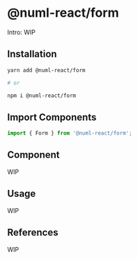 # @numl-react/form

Intro: WIP

## Installation

```sh
yarn add @numl-react/form

# or

npm i @numl-react/form
```

## Import Components

```jsx
import { Form } from '@numl-react/form';
```

## Component

WIP

## Usage

WIP

## References

WIP
